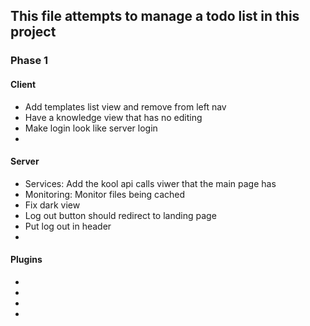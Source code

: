## This file attempts to manage a todo list in this project

### Phase 1
#### Client
- Add templates list view and remove from left nav
- Have a knowledge view that has no editing
- Make login look like server login
-

#### Server
- Services: Add the kool api calls viwer that the main page has
- Monitoring: Monitor files being cached
- Fix dark view
- Log out button should redirect to landing page
- Put log out in header
- 

#### Plugins
- 
-
-
-
